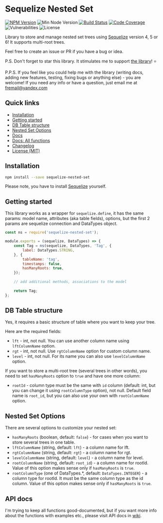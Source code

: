 # Sequelize Nested Set

[![NPM Version](https://img.shields.io/npm/v/sequelize-nested-set.svg?style=flat)](https://www.npmjs.com/package/sequelize-nested-set)
![Min Node Version](https://img.shields.io/node/v/sequelize-nested-set.svg?style=flat)
[![Build Status](https://travis-ci.com/fremail/sequelize-nested-set.svg?branch=master)](https://travis-ci.com/fremail/sequelize-nested-set)
[![Code Coverage](https://img.shields.io/codecov/c/github/fremail/sequelize-nested-set.svg?style=flat)](https://codecov.io/gh/fremail/sequelize-nested-set)
![Vulnerabilities](https://img.shields.io/snyk/vulnerabilities/github/fremail/sequelize-nested-set/package.json.svg?style=flat)
![License](https://img.shields.io/github/license/fremail/sequelize-nested-set.svg)

Library to store and manage nested set trees using [Sequelize](https://github.com/sequelize/sequelize) version 4, 5 or 6! It supports multi-root trees.

Feel free to create an issue or PR if you have a bug or idea.

P.S. Don't forget to star this library. It stimulates me to support [the library](https://github.com/fremail/sequelize-nested-set)! ⭐️

P.P.S. If you feel like you could help me with the library (writing docs, adding new features, testing, fixing bugs or anything else) - you are welcome! If you need any info or have a question, just email me at fremail@yandex.com

## Quick links

* [Installation](#installation)
* [Getting started](#getting-started)
* [DB Table structure](#db-table-structure)
* [Nested Set Options](#nested-set-options)
* [Docs](https://github.com/fremail/sequelize-nested-set/wiki)
* [Docs: All functions](https://github.com/fremail/sequelize-nested-set/wiki/All-Methods)
* [Changelog](CHANGELOG.md)
* [License (MIT)](LICENSE)

## Installation

```bash
npm install --save sequelize-nested-set
```

Please note, you have to install [Sequelize](https://github.com/sequelize/sequelize) yourself.

## Getting started

This library works as a wrapper for `sequelize.define`, it has the same params: model name, attributes (aka table fields), options, but the first 2 params are sequelize connection and DataTypes object.

```javascript
const ns = require('sequelize-nested-set');

module.exports = (sequelize, DataTypes) => {
    const Tag = ns(sequelize, DataTypes, 'Tag', {
        label: DataTypes.STRING,
    }, {
        tableName: 'tag',
        timestamps: false,
        hasManyRoots: true,
    });
    
    // add additional methods, associations to the model
    
    return Tag;
};
```

## DB Table structure

Yes, it requires a basic structure of table where you want to keep your tree.

Here are the required fields:
* `lft` - int, not null. You can use another column name using `lftColumnName` option.
* `rgt` - int, not null. Use `rgtColumnName` option for custom column name.
* `level` - int, not null. For its name you can also use `levelColumnName` option.

If you want to store a multi-root tree (several trees in other words), you need to set `hasManyRoots` option to `true` and have one more column:
* `rootId` - column type must be the same with `id` column (default: int, but you can change it using `rootColumnType` option), not null. Default field name is `root_id`, but you can also use your own with `rootColumnName` option.

## Nested Set Options

There are several options to customize your nested set:
* `hasManyRoots` (boolean, default: `false`) - for cases when you want to store several trees in one table.
* `lftColumnName` (string, default: `lft`) - a column name for lft.
* `rgtColumnName` (string, default: `rgt`) - a column name for rgt.
* `levelColumnName` (string, default: `level`) - a column name for level.
* `rootColumnName` (string, default: `root_id`) - a column name for rootId. Value of this option makes sense only if `hasManyRoots` is `true`.
* `rootColumnType` (one of DataTypes.*, default: `DataTypes.INTEGER`) - a column type for rootId. It must be the same column type as the id column. Value of this option makes sense only if `hasManyRoots` is `true`.

## API docs

I'm trying to keep all functions good-documented, but if you want more info about the functions with examples etc., please visit API docs in [wiki](https://github.com/fremail/sequelize-nested-set/wiki/All-Methods).
